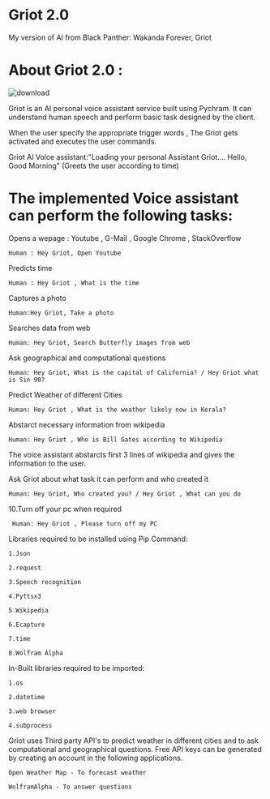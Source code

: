 # Griot 2.0
 My version of AI from Black Panther: Wakanda Forever, Griot
 
# About Griot 2.0 :

![download](https://user-images.githubusercontent.com/64157481/209423032-33e18d0f-3d2b-49cb-ada1-a46424a6233b.jpg)

Griot is an AI personal voice assistant service built using Pychram. It can understand human speech and perform basic task designed by the client.

When the user specify the appropriate trigger words , The Griot gets activated and executes the user commands.

Griot AI Voice assistant:"Loading your personal Assistant Griot.... Hello, Good Morning" (Greets the user according to time)

# The implemented Voice assistant can perform the following tasks:
Opens a wepage : Youtube , G-Mail , Google Chrome , StackOverflow

 	Human : Hey Griot, Open Youtube
	
Predicts time

 	Human : Hey Griot , What is the time
 
 
Captures a photo

 	Human:Hey Griot, Take a photo
	
Searches data from web

 	Human: Hey Griot, Search Butterfly images from web
	
Ask geographical and computational questions

 	Human: Hey Griot, What is the capital of California? / Hey Griot what is Sin 90?
	
Predict Weather of different Cities

 	Human: Hey Griot , What is the weather likely now in Kerala?
	
Abstarct necessary information from wikipedia

 	Human: Hey Griot , Who is Bill Gates according to Wikipedia
	
The voice assistant abstarcts first 3 lines of wikipedia and gives the information to the user.

Ask Griot about what task it can perform and who created it

 	Human: Hey Griot, Who created you? / Hey Griot , What can you do
	
10.Turn off your pc when required

	 Human: Hey Griot , Please turn off my PC
	 
Libraries required to be installed using Pip Command:

	1.Json

	2.request

	3.Speech recognition

	4.Pyttsx3

	5.Wikipedia

	6.Ecapture

	7.time

	8.Wolfram Alpha
In-Built libraries required to be imported:

	1.os

	2.datetime
	
	3.web browser

	4.subprocess
Griot uses Third party API's to predict weather in different cities and to ask computational and geographical questions. Free API keys can be generated by creating an account in the following applications.

	Open Weather Map - To forecast weather

	WolframAlpha - To answer questions

